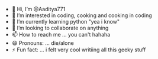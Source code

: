 - 👋 Hi, I’m @Aaditya771
- 👀 I’m interested in coding, cooking and cooking in coding 
- 🌱 I’m currently learning python "yea i know"
- 💞️ I’m looking to collaborate on anything
- 📫 How to reach me ... you can't hahaha
- 😄 Pronouns: ... die/alone
- ⚡ Fun fact: ... i felt very cool writiing all this geeky stuff

<!---
Aaditya771/Aaditya771 is a ✨ special ✨ repository because its `README.md` (this file) appears on your GitHub profile.
You can click the Preview link to take a look at your changes.
--->
